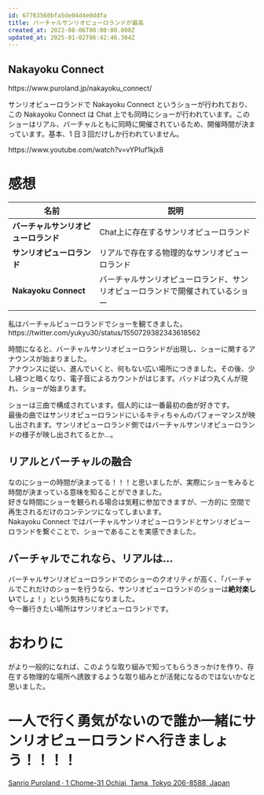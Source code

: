 ```yaml
---
id: 67763560bfa5de04d4e0ddfa
title: バーチャルサンリオピューロランドが最高
created_at: 2022-08-06T00:00:00.000Z
updated_at: 2025-01-02T06:42:46.304Z
---
```


<h2>Nakayoku Connect</h2>
<p>https://www.puroland.jp/nakayoku_connect/</p>
<p>サンリオピューロランドで Nakayoku Connect というショーが行われており、この Nakayoku Connect は Chat 上でも同時にショーが行われています。このショーはリアル、バーチャルともに同時に開催されているため、開催時間が決まっています。基本、1 日３回だけしか行われていません。</p>
<p>https://www.youtube.com/watch?v=vYPIuf1kjx8</p>
<h1>感想</h1>
<table>
<thead>
<tr>
<th>名前</th>
<th>説明</th>
</tr>
</thead>
<tbody>
<tr>
<td><strong>バーチャルサンリオピューロランド</strong></td>
<td>Chat上に存在するサンリオピューロランド</td>
</tr>
<tr>
<td><strong>サンリオピューロランド</strong></td>
<td>リアルで存在する物理的なサンリオピューロランド</td>
</tr>
<tr>
<td><strong>Nakayoku Connect</strong></td>
<td>バーチャルサンリオピューロランド、サンリオピューロランドで開催されているショー</td>
</tr>
</tbody>
</table>
<p>私はバーチャルピューロランドでショーを観てきました。<br>
https://twitter.com/yukyu30/status/1550729382343618562</p>
<p>時間になると、バーチャルサンリオピューロランドが出現し、ショーに関するアナウンスが始まりました。<br>
アナウンスに従い、進んでいくと、何もない広い場所につきました。その後、少し経つと暗くなり、電子音によるカウントがはじます。バッドばつ丸くんが現れ、ショーが始まります。</p>
<p>ショーは三曲で構成されています。個人的には一番最初の曲が好きです。<br>
最後の曲ではサンリオピューロランドにいるキティちゃんのパフォーマンスが映し出されます。サンリオピューロランド側ではバーチャルサンリオピューロランドの様子が映し出されてるとか...。</p>
<h2>リアルとバーチャルの融合</h2>
<p>なのにショーの時間が決まってる！！！と思いましたが、実際にショーをみると時間が決まっている意味を知ることができました。<br>
好きな時間にショーを観られる場合は気軽に参加できますが、一方的に  空間で再生されるだけのコンテンツになってしまいます。<br>
Nakayoku Connect ではバーチャルサンリオピューロランドとサンリオピューロランドを繋ぐことで、ショーであることを実感できました。</p>
<h2>バーチャルでこれなら、リアルは...</h2>
<p>バーチャルサンリオピューロランドでのショーのクオリティが高く、「バーチャルでこれだけのショーを行うなら、サンリオピューロランドのショーは<strong>絶対楽しい</strong>でしょ！」という気持ちになりました。<br>
今一番行きたい場所はサンリオピューロランドです。</p>
<h1>おわりに</h1>
<p>がより一般的になれば、このような取り組みで知ってもらうきっかけを作り、存在する物理的な場所へ誘致するような取り組みとが活発になるのではないかなと思いました。</p>
<h1>一人で行く勇気がないので誰か一緒にサンリオピューロランドへ行きましょう！！！！</h1>
<div class="iframely-embed" data-embedded-url="https://www.google.com/maps/place/%E3%82%B5%E3%83%B3%E3%83%AA%E3%82%AA%E3%83%94%E3%83%A5%E3%83%BC%E3%83%AD%E3%83%A9%E3%83%B3%E3%83%89/@35.624512,139.429293,15z/data=!4m2!3m1!1s0x0:0xf0aaab4654086855?sa=X&ved=2ahUKEwiV7dSJrbT5AhW1NKYKHSl-BA4Q_BJ6BAhIEAU"><div class="iframely-responsive" style="height: 140px; padding-bottom: 0;"><a href="https://www.google.com/maps/place/%E3%82%B5%E3%83%B3%E3%83%AA%E3%82%AA%E3%83%94%E3%83%A5%E3%83%BC%E3%83%AD%E3%83%A9%E3%83%B3%E3%83%89/@35.624512,139.429293,15z/data=!4m2!3m1!1s0x0:0xf0aaab4654086855?sa=X&ved=2ahUKEwiV7dSJrbT5AhW1NKYKHSl-BA4Q_BJ6BAhIEAU" data-iframely-url="//cdn.iframe.ly/api/iframe?url=https%3A%2F%2Fwww.google.com%2Fmaps%2Fplace%2F%25E3%2582%25B5%25E3%2583%25B3%25E3%2583%25AA%25E3%2582%25AA%25E3%2583%2594%25E3%2583%25A5%25E3%2583%25BC%25E3%2583%25AD%25E3%2583%25A9%25E3%2583%25B3%25E3%2583%2589%2F%4035.624512%2C139.429293%2C15z%2Fdata%3D!4m2!3m1!1s0x0%3A0xf0aaab4654086855%3Fsa%3DX%26ved%3D2ahUKEwiV7dSJrbT5AhW1NKYKHSl-BA4Q_BJ6BAhIEAU&key=878c5bef402f0b2911bf6d4ce6261abd">Sanrio Puroland · 1 Chome-31 Ochiai, Tama, Tokyo 206-8588, Japan</a></div></div><script async src="//cdn.iframe.ly/embed.js" charset="utf-8"></script>
